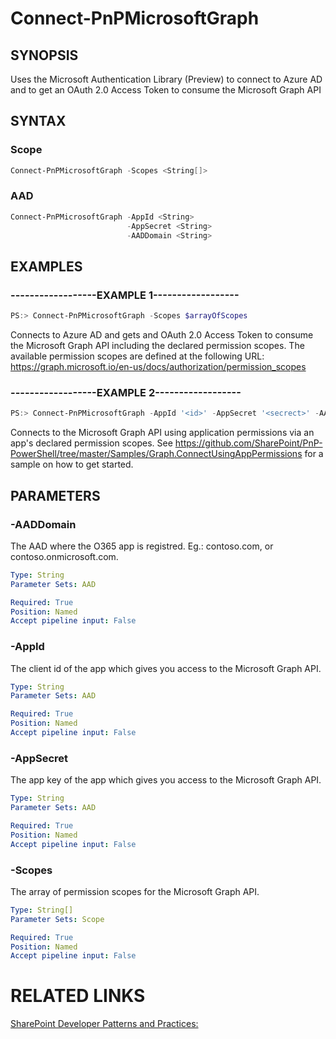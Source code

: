 # Connect-PnPMicrosoftGraph

## SYNOPSIS
Uses the Microsoft Authentication Library (Preview) to connect to Azure AD and to get an OAuth 2.0 Access Token to consume the Microsoft Graph API

## SYNTAX 

### Scope
```powershell
Connect-PnPMicrosoftGraph -Scopes <String[]>
```


### AAD
```powershell
Connect-PnPMicrosoftGraph -AppId <String>
                          -AppSecret <String>
                          -AADDomain <String>
```


## EXAMPLES

### ------------------EXAMPLE 1------------------
```powershell
PS:> Connect-PnPMicrosoftGraph -Scopes $arrayOfScopes
```

Connects to Azure AD and gets and OAuth 2.0 Access Token to consume the Microsoft Graph API including the declared permission scopes. The available permission scopes are defined at the following URL: https://graph.microsoft.io/en-us/docs/authorization/permission_scopes

### ------------------EXAMPLE 2------------------
```powershell
PS:> Connect-PnPMicrosoftGraph -AppId '<id>' -AppSecret '<secrect>' -AADDomain 'contoso.onmicrosoft.com'
```

Connects to the Microsoft Graph API using application permissions via an app's declared permission scopes. See https://github.com/SharePoint/PnP-PowerShell/tree/master/Samples/Graph.ConnectUsingAppPermissions for a sample on how to get started.

## PARAMETERS

### -AADDomain
The AAD where the O365 app is registred. Eg.: contoso.com, or contoso.onmicrosoft.com.

```yaml
Type: String
Parameter Sets: AAD

Required: True
Position: Named
Accept pipeline input: False
```

### -AppId
The client id of the app which gives you access to the Microsoft Graph API.

```yaml
Type: String
Parameter Sets: AAD

Required: True
Position: Named
Accept pipeline input: False
```

### -AppSecret
The app key of the app which gives you access to the Microsoft Graph API.

```yaml
Type: String
Parameter Sets: AAD

Required: True
Position: Named
Accept pipeline input: False
```

### -Scopes
The array of permission scopes for the Microsoft Graph API.

```yaml
Type: String[]
Parameter Sets: Scope

Required: True
Position: Named
Accept pipeline input: False
```

# RELATED LINKS

[SharePoint Developer Patterns and Practices:](http://aka.ms/sppnp)